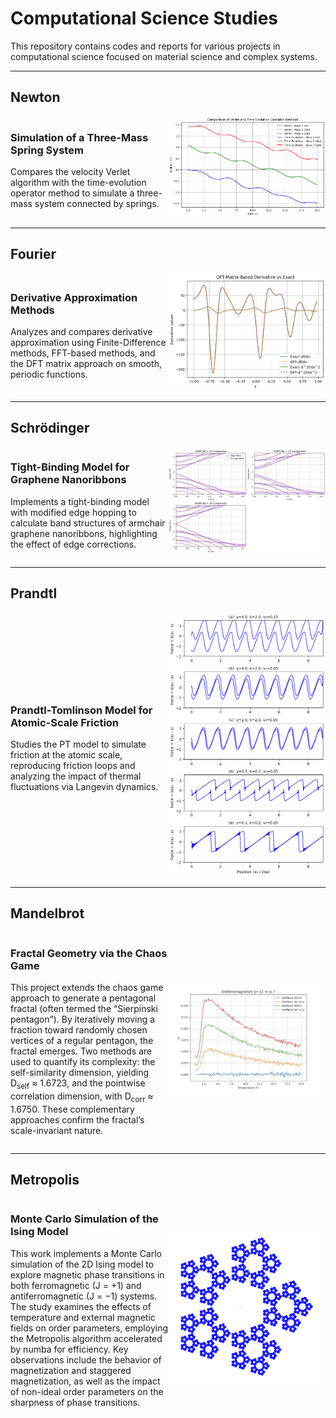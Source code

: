 # Computational Science Studies

This repository contains codes and reports for various projects in computational science focused on material science and complex systems.

---

## Newton

<div style="display: flex; align-items: center;">
  <div style="flex: 1;">
    <h3>Simulation of a Three-Mass Spring System</h3>
    <p>Compares the velocity Verlet algorithm with the time-evolution operator method to simulate a three-mass system connected by springs.</p>
  </div>
  <div style="flex: 1; text-align: right;">
    <img src="images/1.png" alt="Newton Plot" width="400">
  </div>
</div>

---

## Fourier

<div style="display: flex; align-items: center;">
  <div style="flex: 1;">
    <h3>Derivative Approximation Methods</h3>
    <p>Analyzes and compares derivative approximation using Finite-Difference methods, FFT-based methods, and the DFT matrix approach on smooth, periodic functions.</p>
  </div>
  <div style="flex: 1; text-align: right;">
    <img src="images/2.png" alt="Fourier Plot" width="400">
  </div>
</div>

---

## Schrödinger

<div style="display: flex; align-items: center;">
  <div style="flex: 1;">
    <h3>Tight-Binding Model for Graphene Nanoribbons</h3>
    <p>Implements a tight-binding model with modified edge hopping to calculate band structures of armchair graphene nanoribbons, highlighting the effect of edge corrections.</p>
  </div>
  <div style="flex: 1; text-align: right;">
    <img src="images/3.png" alt="Schrödinger Plot" width="400">
  </div>
</div>

---

## Prandtl

<div style="display: flex; align-items: center;">
  <div style="flex: 1;">
    <h3>Prandtl-Tomlinson Model for Atomic-Scale Friction</h3>
    <p>Studies the PT model to simulate friction at the atomic scale, reproducing friction loops and analyzing the impact of thermal fluctuations via Langevin dynamics.</p>
  </div>
  <div style="flex: 1; text-align: right;">
    <img src="images/4.png" alt="Prandtl Plot" width="400">
  </div>
</div>

---

## Mandelbrot

<div style="display: flex; align-items: center;">
  <div style="flex: 1;">
    <h3>Fractal Geometry via the Chaos Game</h3>
    <p>This project extends the chaos game approach to generate a pentagonal fractal (often termed the “Sierpinski pentagon”). By iteratively moving a fraction toward randomly chosen vertices of a regular pentagon, the fractal emerges. Two methods are used to quantify its complexity: the self-similarity dimension, yielding D<sub>self</sub> ≈ 1.6723, and the pointwise correlation dimension, with D<sub>corr</sub> ≈ 1.6750. These complementary approaches confirm the fractal’s scale-invariant nature.</p>
  </div>
  <div style="flex: 1; text-align: right;">
    <img src="images/6.png" alt="Mandelbrot Plot" width="400">
  </div>
</div>

---

## Metropolis

<div style="display: flex; align-items: center;">
  <div style="flex: 1;">
    <h3>Monte Carlo Simulation of the Ising Model</h3>
    <p>This work implements a Monte Carlo simulation of the 2D Ising model to explore magnetic phase transitions in both ferromagnetic (J = +1) and antiferromagnetic  (J = −1) systems. The study examines the effects of temperature and external magnetic fields on order parameters, employing the Metropolis algorithm accelerated by numba for efficiency. Key observations include the behavior of magnetization and staggered magnetization, as well as the impact of non-ideal order parameters on the sharpness of phase transitions.</p>
  </div>
  <div style="flex: 1; text-align: right;">
    <img src="images/5.png" alt="Metropolis Plot" width="400">
  </div>
</div>

